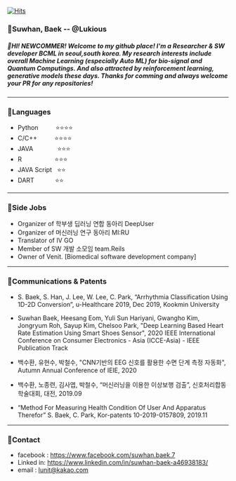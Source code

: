 [![Hits](https://hits.seeyoufarm.com/api/count/incr/badge.svg?url=https%3A%2F%2Fgithub.com%2FLukious)](https://hits.seeyoufarm.com)

### 🌟Suwhan, Baek -- @Lukious
##### 👋HI! NEWCOMMER! Welcome to my github place! I'm a Researcher & SW developer BCML in seoul,south korea.  My research interests include overall Machine Learning (especially Auto ML) for bio-signal and Quantum Computings. And also attracted by reinforcement learning, generative models these days. Thanks for comming and always welcome your PR for any repositories! 

<hr/>

### 🦜Languages
- Python &nbsp;&nbsp;&nbsp;&nbsp;&nbsp;&nbsp;&nbsp;&nbsp;&nbsp;⭐⭐⭐⭐
- C/C++ &nbsp;&nbsp;&nbsp;&nbsp;&nbsp;&nbsp;&nbsp;&nbsp;         ⭐⭐⭐⭐
- JAVA &nbsp;&nbsp;&nbsp;&nbsp;&nbsp;&nbsp;&nbsp;&nbsp;&nbsp;&nbsp;&nbsp;&nbsp;           ⭐⭐⭐
- R           &nbsp;&nbsp;&nbsp;&nbsp;&nbsp;&nbsp;&nbsp;&nbsp;&nbsp;&nbsp;&nbsp;&nbsp;&nbsp;&nbsp;&nbsp;&nbsp;&nbsp;   ⭐⭐⭐
- JAVA Script &nbsp;   ⭐⭐
- DART   &nbsp;&nbsp;&nbsp;&nbsp;&nbsp;&nbsp;&nbsp;&nbsp;&nbsp;&nbsp;      ⭐⭐

<hr/>


### 🎒Side Jobs

- Organizer of 학부생 딥러닝 연합 동아리 DeepUser
- Organizer of 머신러닝 연구 동아리 MI:RU
- Translator of IV GO
- Member of SW 개발 소모임 team.Reils 
- Owner of Venit. [Biomedical software development company]

<hr/>


### 🏁Communications & Patents

- S. Baek, S. Han, J. Lee, W. Lee, C. Park, “Arrhythmia Classification Using 1D-2D Conversion”, u-Healthcare 2019, Dec 2019, Kookmin University

- Suwhan Baek, Heesang Eom, Yuli Sun Hariyani, Gwangho Kim, Jongryum Roh, Sayup Kim, Chelsoo Park, "Deep Learning Based Heart Rate Estimation Using Smart Shoes Sensor", 2020 IEEE International Conference on Consumer Electronics - Asia (ICCE-Asia) - IEEE Publication Track

- 백수환, 유현수, 박철수, "CNN기반의 EEG 신호를 활용한 수면 단계 측정 자동화", Autumn Annual Conference of IEIE, 2020

- 백수환, 노종련, 김사엽, 박철수, “머신러닝을 이용한 이상보행 검출”, 신호처리합동학술대회, 대전, 2019.09

- “Method For Measuring Health Condition Of User And Apparatus Therefor” S. Baek, C. Park, Kor-patents 10-2019-0157809, 2019.11

<hr/>

### 📡Contact
- facebook : https://www.facebook.com/suwhan.baek.7
- Linked in: https://www.linkedin.com/in/suwhan-baek-a46938183/
- email : lunit@kakao.com



<!--
**Lukious/Lukious** is a ✨ _special_ ✨ repository because its `README.md` (this file) appears on your GitHub profile.

Here are some ideas to get you started:

- 🔭 I’m currently working on ...
- 🌱 I’m currently learning ...
- 👯 I’m looking to collaborate on ...
- 🤔 I’m looking for help with ...
- 💬 Ask me about ...
- 📫 How to reach me: ...
- 😄 Pronouns: ...
- ⚡ Fun fact: ...
-->
